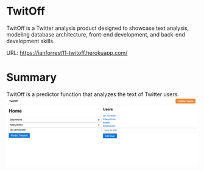 # TwitOff
TwitOff is a Twitter analysis product designed to showcase text analysis, modeling database architecture, front-end development, and back-end development skills.

URL: https://ianforrest11-twitoff.herokuapp.com/

# Summary
TwitOff is a predictor function that analyzes the text of Twitter users.
![Alt text](images/menu.png?raw=true "Title")